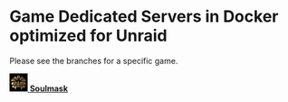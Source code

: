 # Game Dedicated Servers in Docker optimized for Unraid

Please see the branches for a specific game.

[![Soulmask](https://raw.githubusercontent.com/DavidFTX/docker-templates/main/images/soulmask.jpg) **Soulmask**](https://github.com/DavidFTX/docker-gameserver/tree/soulmask)
